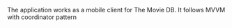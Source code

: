 The application works as a mobile client for The Movie DB. 
It follows MVVM with coordinator pattern
